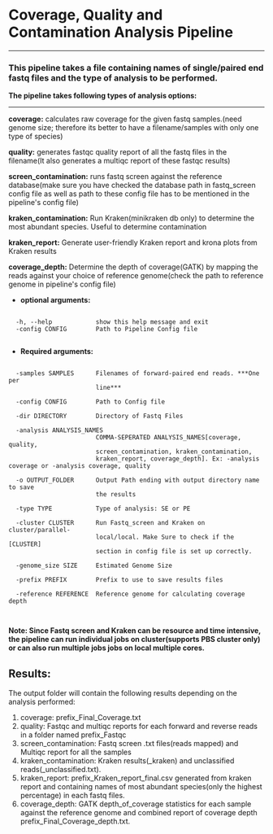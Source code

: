 # Coverage, Quality and Contamination Analysis Pipeline

***

### This pipeline takes a file containing names of single/paired end fastq files and the type of analysis to be performed.

**The pipeline takes following types of analysis options:**
***

**coverage:** calculates raw coverage for the given fastq samples.(need genome size; therefore its better to have a filename/samples with only one type of species)

**quality:** generates fastqc quality report of all the fastq files in the filename(It also generates a multiqc report of these fastqc results)

**screen_contamination:** runs fastq screen against the reference database(make sure you have checked the database path in fastq_screen config file as well as path to these config file has to be mentioned in the pipeline's config file)

**kraken_contamination:** Run Kraken(minikraken db only) to determine the most abundant species. Useful to determine contamination

**kraken_report:** Generate user-friendly Kraken report and krona plots from Kraken results

**coverage_depth:** Determine the depth of coverage(GATK) by mapping the reads against your choice of reference genome(check the path to reference genome in pipeline's config file)

- **optional arguments:**


```
  
  -h, --help            show this help message and exit
  -config CONFIG        Path to Pipeline Config file
  
```

- **Required arguments:**


```

  -samples SAMPLES      Filenames of forward-paired end reads. ***One per
                        line***
                        
  -config CONFIG        Path to Config file
  
  -dir DIRECTORY        Directory of Fastq Files
  
  -analysis ANALYSIS_NAMES
                        COMMA-SEPERATED ANALYSIS_NAMES[coverage, quality,
                        screen_contamination, kraken_contamination,
                        kraken_report, coverage_depth]. Ex: -analysis coverage or -analysis coverage, quality
                        
  -o OUTPUT_FOLDER      Output Path ending with output directory name to save
                        the results
                                   
  -type TYPE            Type of analysis: SE or PE
  
  -cluster CLUSTER      Run Fastq_screen and Kraken on cluster/parallel-
                        local/local. Make Sure to check if the [CLUSTER]
                        section in config file is set up correctly.
                        
  -genome_size SIZE     Estimated Genome Size
  
  -prefix PREFIX        Prefix to use to save results files
  
  -reference REFERENCE  Reference genome for calculating coverage depth
                        


```

**Note: Since Fastq screen and Kraken can be resource and time intensive, the pipeline can run individual jobs on cluster(supports PBS cluster only) or can also run multiple jobs jobs on local multiple cores.**

## Results:

The output folder will contain the following results depending on the analysis performed:

1. coverage: prefix_Final_Coverage.txt 
2. quality: Fastqc and multiqc reports for each forward and reverse reads in a folder named prefix_Fastqc
3. screen_contamination: Fastq screen .txt files(reads mapped) and Multiqc report for all the samples
4. kraken_contamination: Kraken results(_kraken) and unclassified reads(_unclassified.txt). 
5. kraken_report: prefix_Kraken_report_final.csv generated from kraken report and containing names of most abundant species(only the highest percentage) in each fastq files.
6. coverage_depth: GATK depth_of_coverage statistics for each sample against the reference genome and combined report of coverage depth prefix_Final_Coverage_depth.txt.

